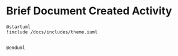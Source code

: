 # Brief Document Created Activity


```plantuml format="png"
@startuml
!include /docs/includes/theme.iuml


@enduml


```
